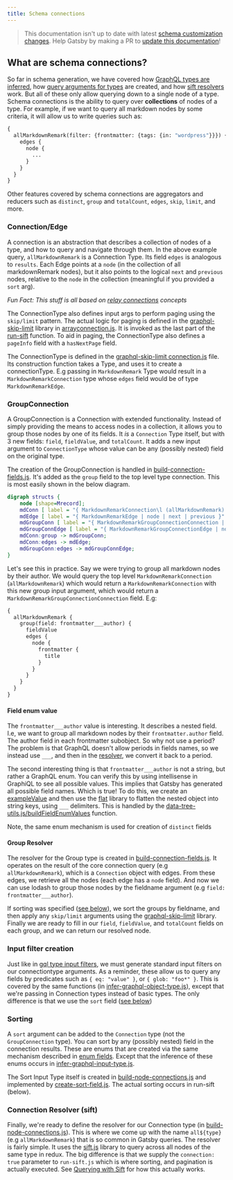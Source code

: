 ```yaml
---
title: Schema connections
---
```


> This documentation isn't up to date with latest
> [schema customization changes](/docs/docs/schema-customization.md). Help Gatsby by
> making a PR to [update this documentation](https://github.com/gatsbyjs/gatsby/issues/14228)!

## What are schema connections?

So far in schema generation, we have covered how [GraphQL types are inferred](/docs/schema-gql-type), how [query arguments for types](/docs/schema-input-gql) are created, and how [sift resolvers](/docs/schema-sift) work. But all of these only allow querying down to a single node of a type. Schema connections is the ability to query over **collections** of nodes of a type. For example, if we want to query all markdown nodes by some criteria, it will allow us to write queries such as:

```graphql
{
  allMarkdownRemark(filter: {frontmatter: {tags: {in: "wordpress"}}}) {
    edges {
      node {
        ...
      }
    }
  }
}
```

Other features covered by schema connections are aggregators and reducers such as `distinct`, `group` and `totalCount`, `edges`, `skip`, `limit`, and more.

### Connection/Edge

A connection is an abstraction that describes a collection of nodes of a type, and how to query and navigate through them. In the above example query, `allMarkdownRemark` is a Connection Type. Its field `edges` is analogous to `results`. Each Edge points at a `node` (in the collection of all markdownRemark nodes), but it also points to the logical `next` and `previous` nodes, relative to the `node` in the collection (meaningful if you provided a `sort` arg).

_Fun Fact: This stuff is all based on [relay connections](https://facebook.github.io/relay/graphql/connections.htm) concepts_

The ConnectionType also defines input args to perform paging using the `skip/limit` pattern. The actual logic for paging is defined in the [graphql-skip-limit](https://www.npmjs.com/package/graphql-skip-limit) library in [arrayconnection.js](https://github.com/gatsbyjs/gatsby/blob/master/packages/graphql-skip-limit/src/connection/arrayconnection.js). It is invoked as the last part of the [run-sift](/docs/schema-sift#5-run-sift-query-on-all-nodes) function. To aid in paging, the ConnectionType also defines a `pageInfo` field with a `hasNextPage` field.

The ConnectionType is defined in the [graphql-skip-limit connection.js](https://github.com/gatsbyjs/gatsby/blob/master/packages/graphql-skip-limit/src/connection/connection.js) file. Its construction function takes a Type, and uses it to create a connectionType. E.g passing in `MarkdownRemark` Type would result in a `MarkdownRemarkConnection` type whose `edges` field would be of type `MarkdownRemarkEdge`.

### GroupConnection

A GroupConnection is a Connection with extended functionality. Instead of simply providing the means to access nodes in a collection, it allows you to group those nodes by one of its fields. It _is_ a `Connection` Type itself, but with 3 new fields: `field`, `fieldValue`, and `totalCount`. It adds a new input argument to `ConnectionType` whose value can be any (possibly nested) field on the original type.

The creation of the GroupConnection is handled in [build-connection-fields.js](https://github.com/gatsbyjs/gatsby/blob/master/packages/gatsby/src/schema/build-connection-fields.js#L57). It's added as the `group` field to the top level type connection. This is most easily shown in the below diagram.

```dot
digraph structs {
    node [shape=Mrecord];
    mdConn [ label = "{ MarkdownRemarkConnection\l (allMarkdownRemark) | pageInfo | <edges> edges | <group> group | distinct | totalCount }" ];
    mdEdge [ label = "{ MarkdownRemarkEdge | node | next | previous }" ];
    mdGroupConn [ label = "{ MarkdownRemarkGroupConnectionConnection | pageInfo | <edges> edges | field | fieldValue | totalCount }" ];
    mdGroupConnEdge [ label = "{ MarkdownRemarkGroupConnectionEdge | node | next | previous }" ];
    mdConn:group -> mdGroupConn;
    mdConn:edges -> mdEdge;
    mdGroupConn:edges -> mdGroupConnEdge;
}
```

Let's see this in practice. Say we were trying to group all markdown nodes by their author. We would query the top level `MarkdownRemarkConnection` (`allMarkdownRemark`) which would return a `MarkdownRemarkConnection` with this new group input argument, which would return a `MarkdownRemarkGroupConnectionConnection` field. E.g:

```graphql
{
  allMarkdownRemark {
    group(field: frontmatter___author) {
      fieldValue
      edges {
        node {
          frontmatter {
            title
          }
        }
      }
    }
  }
}
```

#### Field enum value

The `frontmatter___author` value is interesting. It describes a nested field. I.e, we want to group all markdown nodes by their `frontmatter.author` field. The author field in each frontmatter subobject. So why not use a period? The problem is that GraphQL doesn't allow periods in fields names, so we instead use `___`, and then in the [resolver](https://github.com/gatsbyjs/gatsby/blob/master/packages/gatsby/src/schema/build-connection-fields.js#L69), we convert it back to a period.

The second interesting thing is that `frontmatter___author` is not a string, but rather a GraphQL enum. You can verify this by using intellisense in GraphiQL to see all possible values. This implies that Gatsby has generated all possible field names. Which is true! To do this, we create an [exampleValue](/docs/schema-gql-type#gqltype-creation) and then use the [flat](https://www.npmjs.com/package/flat) library to flatten the nested object into string keys, using `___` delimiters. This is handled by the [data-tree-utils.js/buildFieldEnumValues](https://github.com/gatsbyjs/gatsby/blob/master/packages/gatsby/src/schema/data-tree-utils.js#L277) function.

Note, the same enum mechanism is used for creation of `distinct` fields

#### Group Resolver

The resolver for the Group type is created in [build-connection-fields.js](https://github.com/gatsbyjs/gatsby/blob/master/packages/gatsby/src/schema/build-connection-fields.js#L57). It operates on the result of the core connection query (e.g `allMarkdownRemark`), which is a `Connection` object with edges. From these edges, we retrieve all the nodes (each edge has a `node` field). And now we can use lodash to group those nodes by the fieldname argument (e.g `field: frontmatter___author`).

If sorting was specified ([see below](#sorting)), we sort the groups by fieldname, and then apply any `skip/limit` arguments using the [graphql-skip-limit](https://www.npmjs.com/package/graphql-skip-limit) library. Finally we are ready to fill in our `field`, `fieldValue`, and `totalCount` fields on each group, and we can return our resolved node.

### Input filter creation

Just like in [gql type input filters](/docs/schema-input-gql), we must generate standard input filters on our connectiontype arguments. As a reminder, these allow us to query any fields by predicates such as `{ eq: "value" }`, or `{ glob: "foo*" }`. This is covered by the same functions (in [infer-graphql-object-type.js](https://github.com/gatsbyjs/gatsby/blob/master/packages/gatsby/src/schema/infer-graphql-input-fields.js)), except that we're passing in Connection types instead of basic types. The only difference is that we use the `sort` field ([see below](#sorting))

### Sorting

A `sort` argument can be added to the `Connection` type (not the `GroupConnection` type). You can sort by any (possibly nested) field in the connection results. These are enums that are created via the same mechanism described in [enum fields](#field-enum-value). Except that the inference of these enums occurs in [infer-graphql-input-type.js](https://github.com/gatsbyjs/gatsby/blob/master/packages/gatsby/src/schema/infer-graphql-input-fields.js#L302).

The Sort Input Type itself is created in [build-node-connections.js](https://github.com/gatsbyjs/gatsby/blob/master/packages/gatsby/src/schema/build-node-connections.js#L49) and implemented by [create-sort-field.js](https://github.com/gatsbyjs/gatsby/blob/master/packages/gatsby/src/schema/create-sort-field.js). The actual sorting occurs in run-sift (below).

### Connection Resolver (sift)

Finally, we're ready to define the resolver for our Connection type (in [build-node-connections.js](https://github.com/gatsbyjs/gatsby/blob/master/packages/gatsby/src/schema/build-node-connections.js#L65)). This is where we come up with the name `all${type}` (e.g `allMarkdownRemark`) that is so common in Gatsby queries. The resolver is fairly simple. It uses the [sift.js](https://www.npmjs.com/package/sift) library to query across all nodes of the same type in redux. The big difference is that we supply the `connection: true` parameter to `run-sift.js` which is where sorting, and pagination is actually executed. See [Querying with Sift](/docs/schema-sift) for how this actually works.
